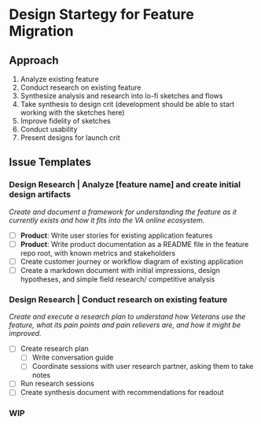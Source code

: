 # Design Startegy for Feature Migration

## Approach

1. Analyze existing feature
2. Conduct research on existing feature
3. Synthesize analysis and research into lo-fi sketches and flows
4. Take synthesis to design crit (development should be able to start working with the sketches here)
5. Improve fidelity of sketches
6. Conduct usability
7. Present designs for launch crit

## Issue Templates

### Design Research | Analyze [feature name] and create initial design artifacts

_Create and document a framework for understanding the feature as it currently exists and how it fits into the VA online ecosystem._

- [ ] **Product**: Write user stories for existing application features
- [ ] **Product**: Write product documentation as a README file in the feature repo root, with known metrics and stakeholders
- [ ] Create customer journey or workflow diagram of existing application
- [ ] Create a markdown document with initial impressions, design hypotheses, and simple field research/ competitive analysis

### Design Research | Conduct research on existing feature

_Create and execute a research plan to understand how Veterans use the feature, what its pain points and pain relievers are, and how it might be improved._

- [ ] Create research plan
  - [ ] Write conversation guide
  - [ ] Coordinate sessions with user research partner, asking them to take notes
- [ ] Run research sessions
- [ ] Create synthesis document with recommendations for readout

### WIP
